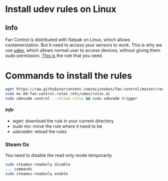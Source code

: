 # Install udev rules on Linux

## Info

Fan Control is distributed with flatpak on Linux, which allows containerization. But it need to access your sensors to work.
This is why we use [udev](https://en.wikipedia.org/wiki/Udev), which allows normal user to access devices, without giving them sudo permission. [This is](./60-fan-control.rules) the rule that you need.

# Commands to install the rules

```sh
wget https://raw.githubusercontent.com/wiiznokes/fan-control/master/res/linux/60-fan-control.rules
sudo mv 60-fan-control.rules /etc/udev/rules.d/
sudo udevadm control --reload-rules && sudo udevadm trigger
```

#### _Info_

- _wget_: download the rule in your current directory
- _sudo mv_: move the rule where it need to be
- _udevadm_: reload the rules

### Steam Os

You need to disable the read only mode temporarily

```sh
sudo steamos-readonly disable
... commands
sudo steamos-readonly enable
```
